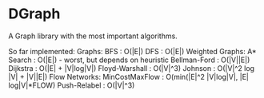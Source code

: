 DGraph
======

A Graph library with the most important algorithms.

So far implemented:
  Graphs:
    BFS : O(|E|)
    DFS : O(|E|)
  Weighted Graphs:
    A* Search : O(|E|) - worst, but depends on heuristic
    Bellman-Ford : O(|V||E|)
    Dijkstra : O(|E| + |V|log|V|)
    Floyd-Warshall : O(|V|^3)
    Johnson : O(|V|^2 log |V| + |V||E|)
  Flow Networks:
    MinCostMaxFlow : O(min(|E|^2 |V|log|V|, |E| log|V|*FLOW)
    Push-Relabel : O(|V|^3)
